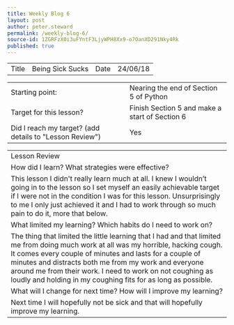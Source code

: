 ```yaml
---
title: Weekly Blog 6
layout: post
author: peter.steward
permalink: /weekly-blog-6/
source-id: 1ZGRFzX0i3uFYntF3LjyWPH8Xx9-o7OanXD291Nky4Rk
published: true
---
```

<table>
  <tr>
    <td>Title</td>
    <td>Being Sick Sucks</td>
    <td>Date</td>
    <td>24/06/18</td>
  </tr>
</table>


<table>
  <tr>
    <td>Starting point:</td>
    <td>Nearing the end of Section 5 of Python</td>
  </tr>
  <tr>
    <td>Target for this lesson?</td>
    <td>Finish Section 5 and make a start of Section 6</td>
  </tr>
  <tr>
    <td>Did I reach my target? 
(add details to "Lesson Review")</td>
    <td> Yes</td>
  </tr>
</table>


<table>
  <tr>
    <td>Lesson Review</td>
  </tr>
  <tr>
    <td>How did I learn? What strategies were effective? </td>
  </tr>
  <tr>
    <td>This lesson I didn't really learn much at all. I knew I wouldn’t going in to the lesson so I set myself an easily achievable target if I were not in the condition I was for this lesson. Unsurprisingly to me I only just achieved it and I had to work through so much pain to do it, more that below.</td>
  </tr>
  <tr>
    <td>What limited my learning? Which habits do I need to work on? </td>
  </tr>
  <tr>
    <td>The thing that limited the little learning that I had and that limited me from doing much work at all was my horrible, hacking cough. It comes every couple of minutes and lasts for a couple of minutes and distracts both me from my work and everyone around me from their work. I need to work on not coughing as loudly and holding in my coughing fits for as long as possible.</td>
  </tr>
  <tr>
    <td>What will I change for next time? How will I improve my learning?</td>
  </tr>
  <tr>
    <td>Next time I will hopefully not be sick and that will hopefully improve my learning.</td>
  </tr>
</table>


